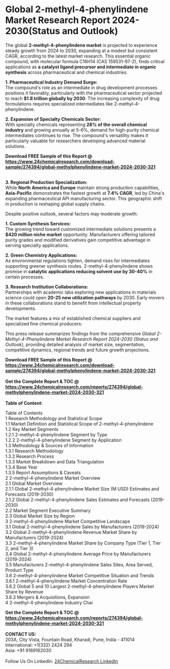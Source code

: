 <h1>Global 2-methyl-4-phenylindene Market Research Report 2024-2030(Status and Outlook)</h1><p>The global <strong>2-methyl-4-phenylindene market</strong> is projected to experience steady growth from 2024 to 2030, expanding at a modest but consistent CAGR, according to the latest market research. This essential organic compound, with molecular formula C16H14 (CAS 159531-97-2), finds critical applications as <strong>a catalyst ligand precursor and intermediate in organic synthesis</strong> across pharmaceutical and chemical industries.</p><p><strong>1. Pharmaceutical Industry Demand Surge:</strong><br>
The compound's role as an intermediate in drug development processes positions it favorably, particularly with the pharmaceutical sector projected to reach <strong>$1.8 trillion globally by 2030</strong>. The increasing complexity of drug formulations requires specialized intermediates like 2-methyl-4-phenylindene.</p><p><strong>2. Expansion of Specialty Chemicals Sector:</strong><br>
With specialty chemicals representing <strong>28% of the overall chemical industry</strong> and growing annually at 5-6%, demand for high-purity chemical intermediates continues to rise. The compound's versatility makes it particularly valuable for researchers developing advanced material solutions.</p><div><b>Download FREE Sample of this Report @ 
            <a href="https://www.24chemicalresearch.com/download-sample/274394/global-methylphenylindene-market-2024-2030-321">
            https://www.24chemicalresearch.com/download-sample/274394/global-methylphenylindene-market-2024-2030-321</a></b></div><br><p><strong>3. Regional Production Specialization:</strong><br>
While <strong>North America and Europe</strong> maintain strong production capabilities, <strong>Asia-Pacific</strong> demonstrates the fastest growth at <strong>7.4% CAGR</strong>, led by China's expanding pharmaceutical API manufacturing sector. This geographic shift in production is reshaping global supply chains.</p><p>Despite positive outlook, several factors may moderate growth:</p><p><strong>1. Custom Synthesis Services:</strong><br>
The growing trend toward customized intermediate solutions presents a <strong>$420 million niche market</strong> opportunity. Manufacturers offering tailored purity grades and modified derivatives gain competitive advantage in serving specialty applications.</p><p><strong>2. Green Chemistry Applications:</strong><br>
As environmental regulations tighten, demand rises for intermediates supporting greener synthesis routes. 2-methyl-4-phenylindene shows promise in <strong>catalytic applications reducing solvent use by 30-40%</strong> in certain processes.</p><p><strong>3. Research Institution Collaborations:</strong><br>
Partnerships with academic labs exploring new applications in materials science could open <strong>20-25 new utilization pathways</strong> by 2030. Early movers in these collaborations stand to benefit from intellectual property developments.</p><p>The market features a mix of established chemical suppliers and specialized fine chemical producers:</p><p>This press release summarizes findings from the comprehensive <em>Global 2-Methyl-4-Phenylindene Market Research Report 2024-2030 (Status and Outlook)</em>, providing detailed analysis of market size, segmentation, competitive dynamics, regional trends and future growth projections.</p><div><b>Download FREE Sample of this Report @ 
            <a href="https://www.24chemicalresearch.com/download-sample/274394/global-methylphenylindene-market-2024-2030-321">
            https://www.24chemicalresearch.com/download-sample/274394/global-methylphenylindene-market-2024-2030-321</a></b></div><br><div><b>Get the Complete Report & TOC @ 
            <a href="https://www.24chemicalresearch.com/reports/274394/global-methylphenylindene-market-2024-2030-321">
            https://www.24chemicalresearch.com/reports/274394/global-methylphenylindene-market-2024-2030-321</a></b></div><br>
            <b>Table of Content:</b><p>Table of Contents<br />
1 Research Methodology and Statistical Scope<br />
1.1 Market Definition and Statistical Scope of 2-methyl-4-phenylindene<br />
1.2 Key Market Segments<br />
1.2.1 2-methyl-4-phenylindene Segment by Type<br />
1.2.2 2-methyl-4-phenylindene Segment by Application<br />
1.3 Methodology & Sources of Information<br />
1.3.1 Research Methodology<br />
1.3.2 Research Process<br />
1.3.3 Market Breakdown and Data Triangulation<br />
1.3.4 Base Year<br />
1.3.5 Report Assumptions & Caveats<br />
2 2-methyl-4-phenylindene Market Overview<br />
2.1 Global Market Overview<br />
2.1.1 Global 2-methyl-4-phenylindene Market Size (M USD) Estimates and Forecasts (2019-2030)<br />
2.1.2 Global 2-methyl-4-phenylindene Sales Estimates and Forecasts (2019-2030)<br />
2.2 Market Segment Executive Summary<br />
2.3 Global Market Size by Region<br />
3 2-methyl-4-phenylindene Market Competitive Landscape<br />
3.1 Global 2-methyl-4-phenylindene Sales by Manufacturers (2019-2024)<br />
3.2 Global 2-methyl-4-phenylindene Revenue Market Share by Manufacturers (2019-2024)<br />
3.3 2-methyl-4-phenylindene Market Share by Company Type (Tier 1, Tier 2, and Tier 3)<br />
3.4 Global 2-methyl-4-phenylindene Average Price by Manufacturers (2019-2024)<br />
3.5 Manufacturers 2-methyl-4-phenylindene Sales Sites, Area Served, Product Type<br />
3.6 2-methyl-4-phenylindene Market Competitive Situation and Trends<br />
3.6.1 2-methyl-4-phenylindene Market Concentration Rate<br />
3.6.2 Global 5 and 10 Largest 2-methyl-4-phenylindene Players Market Share by Revenue<br />
3.6.3 Mergers & Acquisitions, Expansion<br />
4 2-methyl-4-phenylindene Industry Chai</p><div><b>Get the Complete Report & TOC @ 
            <a href="https://www.24chemicalresearch.com/reports/274394/global-methylphenylindene-market-2024-2030-321">
            https://www.24chemicalresearch.com/reports/274394/global-methylphenylindene-market-2024-2030-321</a></b></div><br><b>CONTACT US:</b><br>
            203A, City Vista, Fountain Road, Kharadi, Pune, India - 411014<br>
            International: +1(332) 2424 294<br>
            Asia: +91 9169162030 <br><br>
            Follow Us On LinkedIn: <a href="https://www.linkedin.com/company/24chemicalresearch/">24ChemicalResearch LinkedIn</a>